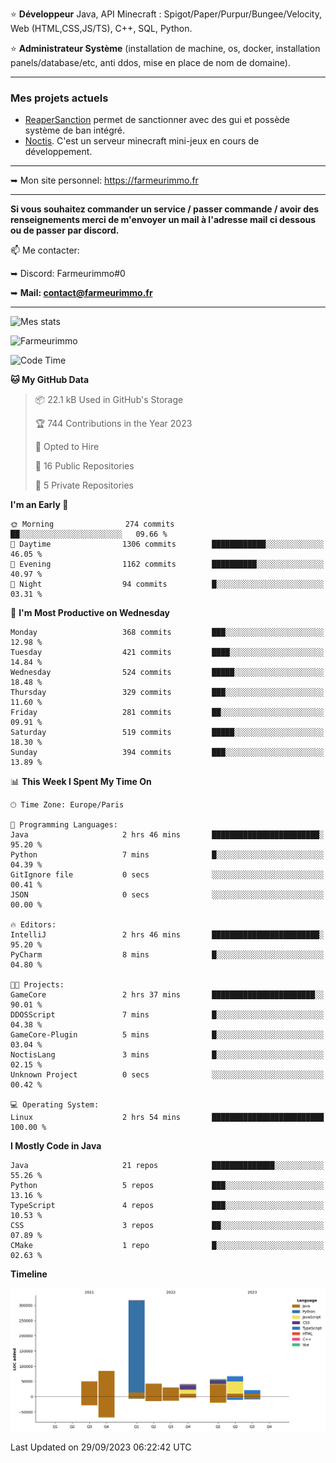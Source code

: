 ⭐ **Développeur** Java, API Minecraft : Spigot/Paper/Purpur/Bungee/Velocity, Web (HTML,CSS,JS/TS), C++, SQL, Python.

⭐ **Administrateur Système** (installation de machine, os, docker, installation panels/database/etc, anti ddos, mise en place de nom de domaine).

---

### Mes projets actuels
- [ReaperSanction](https://www.spigotmc.org/resources/reapersanction.89580/) permet de sanctionner avec des gui et possède système de ban intégré.
- [Noctis](https://discord.gg/ydRurvUJ8U). C'est un serveur minecraft mini-jeux en cours de développement.

---

➥ Mon site personnel: https://farmeurimmo.fr

---

**Si vous souhaitez commander un service / passer commande / avoir des renseignements merci de m'envoyer un mail à l'adresse mail ci dessous ou de passer par discord.**

📫 Me contacter:
 
   ➥ Discord: Farmeurimmo#0
   
   ➥ **Mail: contact@farmeurimmo.fr**

---

![Mes stats](https://github-readme-stats.farmeurimmo.fr/api?username=Farmeurimmo&count_private=true&show_icons=true&theme=radical)

<img src="https://komarev.com/ghpvc/?username=Farmeurimmo" alt="Farmeurimmo" />

<!--START_SECTION:waka-->
![Code Time](http://img.shields.io/badge/Code%20Time-924%20hrs%2059%20mins-blue)

**🐱 My GitHub Data** 

> 📦 22.1 kB Used in GitHub's Storage 
 > 
> 🏆 744 Contributions in the Year 2023
 > 
> 💼 Opted to Hire
 > 
> 📜 16 Public Repositories 
 > 
> 🔑 5 Private Repositories 
 > 
**I'm an Early 🐤** 

```text
🌞 Morning                274 commits         ██░░░░░░░░░░░░░░░░░░░░░░░   09.66 % 
🌆 Daytime                1306 commits        ████████████░░░░░░░░░░░░░   46.05 % 
🌃 Evening                1162 commits        ██████████░░░░░░░░░░░░░░░   40.97 % 
🌙 Night                  94 commits          █░░░░░░░░░░░░░░░░░░░░░░░░   03.31 % 
```
📅 **I'm Most Productive on Wednesday** 

```text
Monday                   368 commits         ███░░░░░░░░░░░░░░░░░░░░░░   12.98 % 
Tuesday                  421 commits         ████░░░░░░░░░░░░░░░░░░░░░   14.84 % 
Wednesday                524 commits         █████░░░░░░░░░░░░░░░░░░░░   18.48 % 
Thursday                 329 commits         ███░░░░░░░░░░░░░░░░░░░░░░   11.60 % 
Friday                   281 commits         ██░░░░░░░░░░░░░░░░░░░░░░░   09.91 % 
Saturday                 519 commits         █████░░░░░░░░░░░░░░░░░░░░   18.30 % 
Sunday                   394 commits         ███░░░░░░░░░░░░░░░░░░░░░░   13.89 % 
```


📊 **This Week I Spent My Time On** 

```text
🕑︎ Time Zone: Europe/Paris

💬 Programming Languages: 
Java                     2 hrs 46 mins       ████████████████████████░   95.20 % 
Python                   7 mins              █░░░░░░░░░░░░░░░░░░░░░░░░   04.39 % 
GitIgnore file           0 secs              ░░░░░░░░░░░░░░░░░░░░░░░░░   00.41 % 
JSON                     0 secs              ░░░░░░░░░░░░░░░░░░░░░░░░░   00.00 % 

🔥 Editors: 
IntelliJ                 2 hrs 46 mins       ████████████████████████░   95.20 % 
PyCharm                  8 mins              █░░░░░░░░░░░░░░░░░░░░░░░░   04.80 % 

🐱‍💻 Projects: 
GameCore                 2 hrs 37 mins       ███████████████████████░░   90.01 % 
DDOSScript               7 mins              █░░░░░░░░░░░░░░░░░░░░░░░░   04.38 % 
GameCore-Plugin          5 mins              █░░░░░░░░░░░░░░░░░░░░░░░░   03.04 % 
NoctisLang               3 mins              █░░░░░░░░░░░░░░░░░░░░░░░░   02.15 % 
Unknown Project          0 secs              ░░░░░░░░░░░░░░░░░░░░░░░░░   00.42 % 

💻 Operating System: 
Linux                    2 hrs 54 mins       █████████████████████████   100.00 % 
```

**I Mostly Code in Java** 

```text
Java                     21 repos            ██████████████░░░░░░░░░░░   55.26 % 
Python                   5 repos             ███░░░░░░░░░░░░░░░░░░░░░░   13.16 % 
TypeScript               4 repos             ███░░░░░░░░░░░░░░░░░░░░░░   10.53 % 
CSS                      3 repos             ██░░░░░░░░░░░░░░░░░░░░░░░   07.89 % 
CMake                    1 repo              █░░░░░░░░░░░░░░░░░░░░░░░░   02.63 % 
```



**Timeline**

![Lines of Code chart](https://raw.githubusercontent.com/Farmeurimmo/Farmeurimmo/main/assets/bar_graph.png)


 Last Updated on 29/09/2023 06:22:42 UTC
<!--END_SECTION:waka-->
